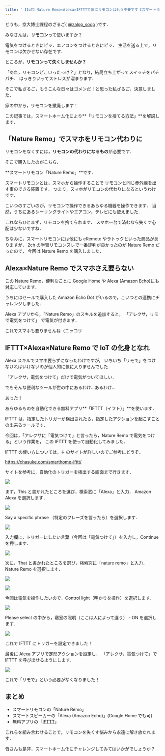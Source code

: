```yaml
---
title: '【IoT】Nature Remo×Alexa×IFTTTで家にリモコンはもう不要です【スマートホーム】'
---
```


どうも，京大博士課程のざるご( [@zalgo_sogo](https://www.twitter.com/zalgo_sogo) )です．

みなさんは，**リモコン**って使いますか？

電気をつけるときにピッ．エアコンをつけるときにピッ．
生活を送る上で，リモコンは欠かせない存在です．

ところが，**リモコンって失くしませんか？**

「あれ，リモコンどこいったっけ？」となり，結局立ち上がってスイッチをパチパチ．
はっきりいってストレスが溜まります．

そこで私ざるご，もうこんな日々はゴメンだ！と思った私ざるご，決意しました．

家の中から，リモコンを撤廃します！

この記事では，スマートホーム化により**「リモコンを捨てる方法」**を解説します．

## 「Nature Remo」でスマホをリモコン代わりに

リモコンをなくすには，**リモコンの代わりになるもの**が必要です．

そこで購入したのがこちら．

<Affiliates asin="B08P6ZSXWZ" query="Nature Remo" />

**スマートリモコン「Nature Remo」**です．

スマートリモコンとは，スマホから操作することで
リモコンと同じ赤外線を出す事のできる装置です．
つまり，スマホがリモコンの代わりになるというわけです．

こいつのすごいのが，リモコンで操作できるあらゆる機器を操作できます．
当然，うちにあるシーリングライトやエアコン，テレビにも使えました．

これならひとまず，リモコンを捨てられます．
スマホ一台で済むなら失くす心配は少ないですね．

ちなみに，スマートリモコンには他にも
eRemote やラトックといった商品がありますが，
2ch の学習リモコンスレで一番評判が良かったのが Nature Remo だったので，
今回は Nature Remo を購入しました．

## Alexa×Nature Remo でスマホさえ要らない

この Nature Remo，便利なことに Google Home や Alexa (Amazon Echo)にも対応しています．

うちにはセールで購入した Amazon Echo Dot がいるので，こいつとの連携にチャレンジしました．

<Affiliates asin="B07PFFMQ64" query="Echo Dot" />

Alexa アプリから，「Nature Remo」のスキルを追加すると，
「アレクサ，リモで電気をつけて」
で電気が付きます．

これでスマホも要りませんね（ニッコリ

## IFTTT×Alexa×Nature Remo で IoT の化身となれ

Alexa スキルでスマホ要らずになったわけですが，
いちいち「リモで」をつけなければいけないのが個人的に気に入りませんでした．

「アレクサ，電気をつけて」だけで電気がついてほしい．

でもそんな便利なツールが世の中にあるわけ…あるわけ…

あった！

あらゆるものを自動化できる無料アプリ**「IFTTT（イフト）」**を使います．

IFTTT は，指定したトリガーが検出されたら，指定したアクションを起こすことの出来るツールです．

今回は，「アレクサに「電気つけて」と言ったら，Nature Remo で電気をつける」という作業を，
この IFTTT を使って自動化してみました．

IFTTT の使い方については，↓ のサイトが詳しいのでご参考にどうぞ．



https://chasuke.com/smarthome-ifttt/



サイトを参考に，自動化のトリガーを検出する画面まで行きます．

![](https://zalgo-official.com/img/Screenshot_20200429-180444-485x1024.png)

まず，This と書かれたところを選び，検索窓に「Alexa」と入力．
Amazon Alexa を選択します．

![](https://zalgo-official.com/img/Screenshot_20200429-180527-485x1024.png)

Say a specific phrase （特定のフレーズを言ったら）を選択します．

![](https://zalgo-official.com/img/Screenshot_20200429-180530-485x1024.png)

入力欄に，トリガーにしたい言葉（今回は「電気つけて」）を入力し，Continue を押します．

![](https://zalgo-official.com/img/Screenshot_20200429-180540-485x1024.png)

次に，That と書かれたところを選び，検索窓に「nature remo」と入力．
Nature Remo を選択します．

![](https://zalgo-official.com/img/Screenshot_20200429-180546-1-485x1024.png)

![](https://zalgo-official.com/img/Screenshot_20200429-180603-485x1024.png)

今回は電気を操作したいので，Control light（明かりを操作）を選択します．

![](https://zalgo-official.com/img/Screenshot_20200429-180609-485x1024.png)

Please select の中から，寝室の照明（ここは人によって違う） - ON を選択します．

![](https://zalgo-official.com/img/Screenshot_20200429-180617-485x1024.png)

これで IFTTT にトリガーを設定できました！

最後に Alexa アプリで定形アクションを設定し，
「アレクサ，電気つけて」で IFTTT を呼び出せるようにします．

![](https://zalgo-official.com/img/Screenshot_20200429-182500-485x1024.png)

これで「リモで」という必要がなくなりました！

## まとめ

-   スマートリモコンの「Nature Remo」
-   スマートスピーカーの「Alexa (Amazon Echo)」(Google Home でも可)
-   無料アプリの「[IFTTT](https://ifttt.com/)」

これらを組み合わせることで，リモコンを失くす悩みから永遠に解き放たれます．

皆さんも是非，スマートホーム化にチャレンジしてみてはいかがでしょうか？
